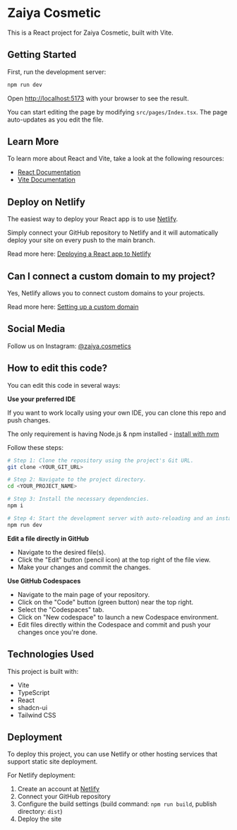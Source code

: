 # Zaiya Cosmetic

This is a React project for Zaiya Cosmetic, built with Vite.

## Getting Started

First, run the development server:

```bash
npm run dev
```

Open [http://localhost:5173](http://localhost:5173) with your browser to see the result.

You can start editing the page by modifying `src/pages/Index.tsx`. The page auto-updates as you edit the file.

## Learn More

To learn more about React and Vite, take a look at the following resources:

- [React Documentation](https://react.dev/)
- [Vite Documentation](https://vitejs.dev/)

## Deploy on Netlify

The easiest way to deploy your React app is to use [Netlify](https://netlify.com/).

Simply connect your GitHub repository to Netlify and it will automatically deploy your site on every push to the main branch.

Read more here: [Deploying a React app to Netlify](https://docs.netlify.com/)

## Can I connect a custom domain to my project?

Yes, Netlify allows you to connect custom domains to your projects. 

Read more here: [Setting up a custom domain](https://docs.netlify.com/domains-https/custom-domains/)

## Social Media

Follow us on Instagram: [@zaiya.cosmetics](https://instagram.com/zaiya.cosmetics)

## How to edit this code?

You can edit this code in several ways:

**Use your preferred IDE**

If you want to work locally using your own IDE, you can clone this repo and push changes.

The only requirement is having Node.js & npm installed - [install with nvm](https://github.com/nvm-sh/nvm#installing-and-updating)

Follow these steps:

```sh
# Step 1: Clone the repository using the project's Git URL.
git clone <YOUR_GIT_URL>

# Step 2: Navigate to the project directory.
cd <YOUR_PROJECT_NAME>

# Step 3: Install the necessary dependencies.
npm i

# Step 4: Start the development server with auto-reloading and an instant preview.
npm run dev
```

**Edit a file directly in GitHub**

- Navigate to the desired file(s).
- Click the "Edit" button (pencil icon) at the top right of the file view.
- Make your changes and commit the changes.

**Use GitHub Codespaces**

- Navigate to the main page of your repository.
- Click on the "Code" button (green button) near the top right.
- Select the "Codespaces" tab.
- Click on "New codespace" to launch a new Codespace environment.
- Edit files directly within the Codespace and commit and push your changes once you're done.

## Technologies Used

This project is built with:

- Vite
- TypeScript
- React
- shadcn-ui
- Tailwind CSS

## Deployment

To deploy this project, you can use Netlify or other hosting services that support static site deployment.

For Netlify deployment:
1. Create an account at [Netlify](https://netlify.com/)
2. Connect your GitHub repository
3. Configure the build settings (build command: `npm run build`, publish directory: `dist`)
4. Deploy the site